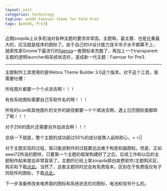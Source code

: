 ```yaml
---
layout: post
categories: technology
tagline: webOS Faenzar theme for Palm Pre3
tags: [webOS, Pre3]
---
```


近期zoopda上众多机油对各种主题的要求非常高。主题嘛，最主要、也是比重最大的，应当就是程序的图标了。由于自己的UI设计能力连半吊子水平都算不上，就索性拿Gnome下最流行的[faenza](http://gnome-look.org/content/show.php/Faenza?content=128143)一套图标来充数了，再加上一个transparent主题的透明launcher和系统状态栏，遂成新一代主题：Faenzar for Pre3.

---
主题制作工具使用的是Webos Theme Builder 3.0这个版本。对于这个工具，我需要吐槽：

所有图片都要一个个点进去啊！！！

有些系统图标需要自己写软件名的啊！！！

所有的icon和其他图片的文件的路径都要一个个填进去啊，遇上日历图标蛋都碎了啊！！！

对于256的图片还需要另外加进去啊！！！

总结一下就是，整个主题的成功超过50%的成分是靠人品和耐心，= =||

对于主题实现的过程，我只能说制作的过程要远远难于构思和画图标。但是，正如awei72所说的那样，只要第一个主题的框架构建好了之后，后续工作和以后的主题制作起来就会非常容易了。主题的已经上架zoopda原创收费软件/主题购买区，购买和下载[点此](http://bbs.zoopda.com/thread-143258-1-1.html)。当然了，这套主题同时还会有免费版本，区别在于免费版仅有子同软件的图标，下载[点此](http://bbs.zoopda.com/thread-142617-1-2.html)。

下一步准备修改来电界面的图标和系统状态栏的图标，电池和信号什么的。